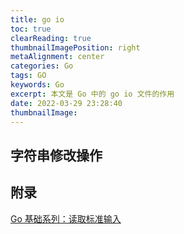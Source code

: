 ```yaml
---
title: go io
toc: true
clearReading: true
thumbnailImagePosition: right
metaAlignment: center
categories: Go
tags: GO
keywords: Go
excerpt: 本文是 Go 中的 go io 文件的作用
date: 2022-03-29 23:28:40
thumbnailImage:
---
```


<!-- toc -->

## 字符串修改操作

## 附录

[Go 基础系列：读取标准输入](https://www.cnblogs.com/f-ck-need-u/p/9944229.html)
